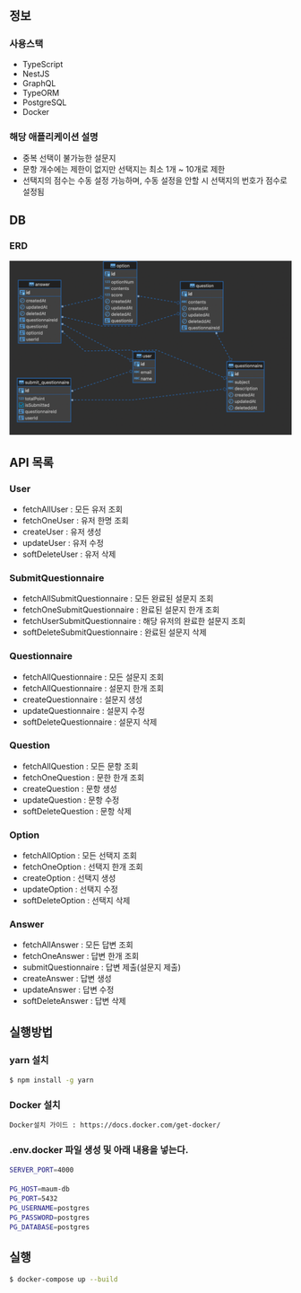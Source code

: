 ## 정보

### 사용스택

- TypeScript
- NestJS
- GraphQL
- TypeORM
- PostgreSQL
- Docker

### 해당 애플리케이션 설명

- 중복 선택이 불가능한 설문지
- 문항 개수에는 제한이 없지만 선택지는 최소 1개 ~ 10개로 제한
- 선택지의 점수는 수동 설정 가능하며, 수동 설정을 안할 시 선택지의 번호가 점수로 설정됨

## DB

### ERD

![alt text](./img/erd.png)

## API 목록

### User

- fetchAllUser : 모든 유저 조회
- fetchOneUser : 유저 한명 조회
- createUser : 유저 생성
- updateUser : 유저 수정
- softDeleteUser : 유저 삭제

### SubmitQuestionnaire

- fetchAllSubmitQuestionnaire : 모든 완료된 설문지 조회
- fetchOneSubmitQuestionnaire : 완료된 설문지 한개 조회
- fetchUserSubmitQuestionnaire : 해당 유저의 완료한 설문지 조회
- softDeleteSubmitQuestionnaire : 완료된 설문지 삭제

### Questionnaire

- fetchAllQuestionnaire : 모든 설문지 조회
- fetchAllQuestionnaire : 설문지 한개 조회
- createQuestionnaire : 설문지 생성
- updateQuestionnaire : 설문지 수정
- softDeleteQuestionnaire : 설문지 삭제

### Question

- fetchAllQuestion : 모든 문항 조회
- fetchOneQuestion : 문한 한개 조회
- createQuestion : 문항 생성
- updateQuestion : 문항 수정
- softDeleteQuestion : 문항 삭제

### Option

- fetchAllOption : 모든 선택지 조회
- fetchOneOption : 선택지 한개 조회
- createOption : 선택지 생성
- updateOption : 선택지 수정
- softDeleteOption : 선택지 삭제

### Answer

- fetchAllAnswer : 모든 답변 조회
- fetchOneAnswer : 답변 한개 조회
- submitQuestionnaire : 답변 제출(설문지 제출)
- createAnswer : 답변 생성
- updateAnswer : 답변 수정
- softDeleteAnswer : 답변 삭제

## 실행방법

### yarn 설치

```bash
$ npm install -g yarn
```

### Docker 설치

```bash
Docker설치 가이드 : https://docs.docker.com/get-docker/
```

### .env.docker 파일 생성 및 아래 내용을 넣는다.

```bash
SERVER_PORT=4000

PG_HOST=maum-db
PG_PORT=5432
PG_USERNAME=postgres
PG_PASSWORD=postgres
PG_DATABASE=postgres
```

## 실행

```bash
$ docker-compose up --build
```
